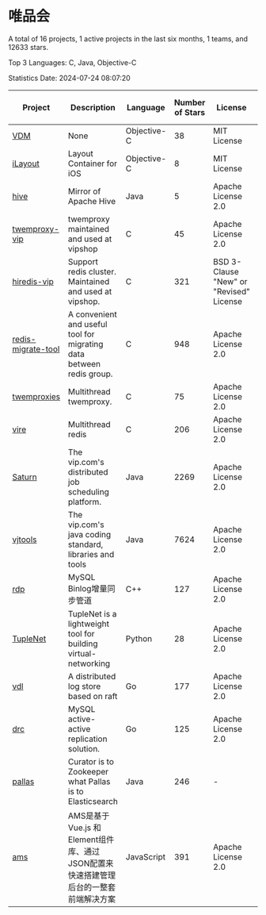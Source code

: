 # 唯品会

A total of 16 projects, 1 active projects in the last six months, 1 teams, and 12633 stars.

Top 3 Languages: C, Java, Objective-C

Statistics Date: 2024-07-24 08:07:20

| Project | Description | Language | Number of Stars | License | Creation Date | Last Updated Date | Last Pushed Date |
| --- | --- | --- | --- | --- | --- | --- | --- |
| [VDM](https://github.com/vipshop/VDM) | None | Objective-C | 38 | MIT License | 2014-04-03 | 2023-02-25 | 2014-04-02 |
| [iLayout](https://github.com/vipshop/iLayout) | Layout Container for iOS | Objective-C | 8 | MIT License | 2014-05-13 | 2023-01-28 | 2014-06-10 |
| [hive](https://github.com/vipshop/hive) | Mirror of Apache Hive | Java | 5 | Apache License 2.0 | 2014-06-26 | 2023-01-28 | 2015-03-12 |
| [twemproxy-vip](https://github.com/vipshop/twemproxy-vip) | twemproxy maintained and used at vipshop | C | 45 | Apache License 2.0 | 2015-08-17 | 2024-01-24 | 2016-03-07 |
| [hiredis-vip](https://github.com/vipshop/hiredis-vip) | Support redis cluster.  Maintained and used at vipshop. | C | 321 | BSD 3-Clause "New" or "Revised" License | 2015-09-30 | 2024-05-15 | 2020-11-24 |
| [redis-migrate-tool](https://github.com/vipshop/redis-migrate-tool) | A convenient and useful tool for migrating data between redis group. | C | 948 | Apache License 2.0 | 2016-01-17 | 2024-07-17 | 2024-06-17 |
| [twemproxies](https://github.com/vipshop/twemproxies) | Multithread twemproxy. | C | 75 | Apache License 2.0 | 2016-04-17 | 2023-12-11 | 2017-02-27 |
| [vire](https://github.com/vipshop/vire) | Multithread redis | C | 206 | Apache License 2.0 | 2016-05-26 | 2024-07-10 | 2017-08-11 |
| [Saturn](https://github.com/vipshop/Saturn) | The vip.com's distributed job scheduling platform. | Java | 2269 | Apache License 2.0 | 2016-11-30 | 2024-07-18 | 2023-01-12 |
| [vjtools](https://github.com/vipshop/vjtools) | The vip.com's java coding standard, libraries and tools | Java | 7624 | Apache License 2.0 | 2018-05-29 | 2024-07-24 | 2023-09-06 |
| [rdp](https://github.com/vipshop/rdp) | MySQL Binlog增量同步管道 | C++ | 127 | Apache License 2.0 | 2018-11-23 | 2023-11-12 | 2019-01-11 |
| [TupleNet](https://github.com/vipshop/TupleNet) | TupleNet is a lightweight tool for building virtual-networking | Python | 28 | Apache License 2.0 | 2018-11-23 | 2024-06-19 | 2023-03-07 |
| [vdl](https://github.com/vipshop/vdl) | A distributed log store based on raft | Go | 177 | Apache License 2.0 | 2018-11-23 | 2024-05-23 | 2018-12-03 |
| [drc](https://github.com/vipshop/drc) | MySQL active-active replication solution. | Go | 125 | Apache License 2.0 | 2018-11-28 | 2024-07-04 | 2018-12-13 |
| [pallas](https://github.com/vipshop/pallas) | Curator is to Zookeeper what Pallas is to Elasticsearch | Java | 246 | - | 2019-01-18 | 2024-07-13 | 2022-12-16 |
| [ams](https://github.com/vipshop/ams) | AMS是基于 Vue.js 和 Element组件库、通过JSON配置来快速搭建管理后台的一整套前端解决方案 | JavaScript | 391 | Apache License 2.0 | 2019-08-06 | 2024-07-23 | 2021-12-06 |
